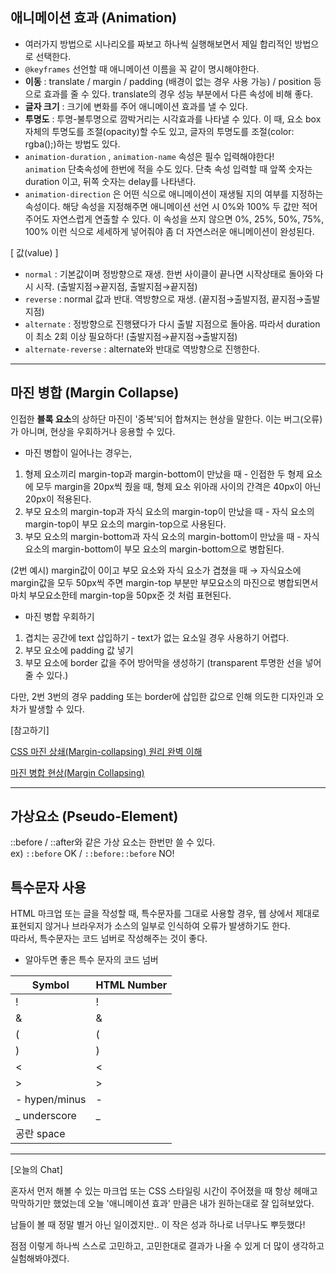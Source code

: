## 애니메이션 효과 (Animation)

- 여러가지 방법으로 시나리오를 짜보고 하나씩 실행해보면서 제일 합리적인 방법으로 선택한다.
- `@keyframes` 선언할 때 애니메이션 이름을 꼭 같이 명시해야한다.
- **이동** : translate / margin / padding (배경이 없는 경우 사용 가능) / position 등으로 효과를 줄 수 있다. 
translate의 경우 성능 부분에서 다른 속성에 비해 좋다.
- **글자 크기** : 크기에 변화를 주어 애니메이션 효과를 낼 수 있다.
- **투명도** : 투명-불투명으로 깜박거리는 시각효과를 나타낼 수 있다. 이 때, 요소 box 자체의 투명도를 조절(opacity)할 수도 있고, 글자의 투명도를 조절(color: rgba();)하는 방법도 있다.
- `animation-duration` , `animation-name` 속성은 필수 입력해야한다!  
`animation` 단축속성에 한번에 적을 수도 있다. 단축 속성 입력할 때 앞쪽 숫자는 duration 이고, 뒤쪽 숫자는 delay를 나타낸다.
- `animation-direction` 은 어떤 식으로 애니메이션이 재생될 지의 여부를 지정하는 속성이다.
해당 속성을 지정해주면 애니메이션 선언 시 0%와 100% 두 값만 적어주어도 자연스럽게 연출할 수 있다.  이 속성을 쓰지 않으면 0%, 25%, 50%, 75%, 100% 이런 식으로 세세하게 넣어줘야 좀 더 자연스러운 애니메이션이 완성된다.  

[ 값(value) ] 
- `normal` : 기본값이며 정방향으로 재생. 한번 사이클이 끝나면 시작상태로 돌아와 다시 시작. (출발지점→끝지점, 출발지점→끝지점)
- `reverse` : normal 값과 반대. 역방향으로 재생. (끝지점→출발지점, 끝지점→출발지점)
- `alternate` : 정방향으로 진행됐다가 다시 출발 지점으로 돌아옴. 따라서 duration이 최소 2회 이상 필요하다! (출발지점→끝지점→출발지점)
- `alternate-reverse` : alternate와 반대로 역방향으로 진행한다.

---

## 마진 병합 (Margin Collapse)

인접한 **블록 요소**의 상하단 마진이 '중복'되어 합쳐지는 현상을 말한다.  이는 버그(오류)가 아니며, 현상을 우회하거나 응용할 수 있다.

- 마진 병합이 일어나는 경우는,
1. 형제 요소끼리 margin-top과 margin-bottom이 만났을 때 - 인접한 두 형제 요소에 모두 margin을 20px씩 줬을 때, 형제 요소 위아래 사이의 간격은 40px이 아닌 20px이 적용된다.
2. 부모 요소의 margin-top과 자식 요소의 margin-top이 만났을 때 - 자식 요소의 margin-top이 부모 요소의 margin-top으로 사용된다.  
3. 부모 요소의 margin-bottom과 자식 요소의 margin-bottom이 만났을 때 - 자식 요소의 margin-bottom이 부모 요소의 margin-bottom으로 병합된다.
  
  (2번 예시) margin값이 0이고 부모 요소와 자식 요소가 겹쳤을 때 → 자식요소에 margin값을 모두 50px씩 주면 margin-top 부분만 부모요소의 마진으로 병합되면서 마치 부모요소한테 margin-top을 50px준 것 처럼 표현된다.
- 마진 병합 우회하기
1. 겹치는 공간에 text 삽입하기 - text가 없는 요소일 경우 사용하기 어렵다.
2. 부모 요소에 padding 값 넣기
3. 부모 요소에 border 값을 주어 방어막을 생성하기 (transparent 투명한 선을 넣어줄 수 있다.)   
  
다만, 2번 3번의 경우 padding 또는 border에 삽입한 값으로 인해 의도한 디자인과 오차가 발생할 수 있다.

[참고하기]

[CSS 마진 상쇄(Margin-collapsing) 원리 완벽 이해](https://velog.io/@raram2/CSS-%EB%A7%88%EC%A7%84-%EC%83%81%EC%87%84Margin-collapsing-%EC%9B%90%EB%A6%AC-%EC%99%84%EB%B2%BD-%EC%9D%B4%ED%95%B4)

[마진 병합 현상(Margin Collapsing)](https://velog.io/@ursr0706/%EB%A7%88%EC%A7%84margin)

---

## 가상요소 (Pseudo-Element)

::before / ::after와 같은 가상 요소는 한번만 쓸 수 있다.  
  ex) `::before` OK / `::before::before` NO!

## 특수문자 사용

HTML 마크업 또는 글을 작성할 때, 특수문자를 그대로 사용할 경우, 웹 상에서 제대로 표현되지 않거나 브라우저가 소스의 일부로 인식하여 오류가 발생하기도 한다.  
따라서, 특수문자는 코드 넘버로 작성해주는 것이 좋다.

- 알아두면 좋은 특수 문자의 코드 넘버

|Symbol|HTML Number|
|------|---|
|!|&#33;|
|&|&#38;|
|(|&#40;|
|)|&#41;|
|<|&#60;|
|>|&#62;|
|- hypen/minus|&#45;|
|_ underscore|&#95;|
|공란 space|&nbsp;|

---

[오늘의 Chat]

혼자서 먼저 해볼 수 있는 마크업 또는 CSS 스타일링 시간이 주어졌을 때 항상 헤매고 막막하기만 했었는데 오늘 '애니메이션 효과' 만큼은 내가 원하는대로 잘 입혀보았다.

남들이 볼 때 정말 별거 아닌 일이겠지만.. 이 작은 성과 하나로 너무나도 뿌듯했다!

점점 이렇게 하나씩 스스로 고민하고, 고민한대로 결과가 나올 수 있게 더 많이 생각하고 실험해봐야겠다.